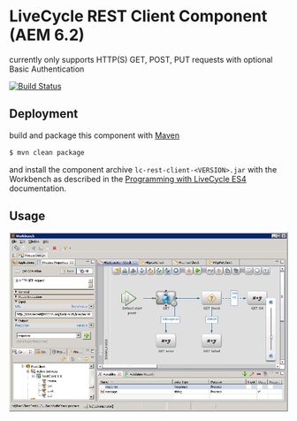 # LiveCycle REST Client Component (AEM 6.2)

currently only supports HTTP(S) GET, POST, PUT requests with optional Basic Authentication

[![Build Status](https://travis-ci.org/dgf/lc-rest-client.svg)](https://travis-ci.org/dgf/lc-rest-client)

## Deployment

build and package this component with [Maven][mvn]

```sh
$ mvn clean package
```

and install the component archive ```lc-rest-client-<VERSION>.jar``` with the Workbench
as described in the [Programming with LiveCycle ES4][lc] documentation.

## Usage

![screenshot](https://github.com/dgf/lc-rest-client/raw/master/WorkbenchRestClient62.png)

[mvn]: http://maven.apache.org
[lc]: http://help.adobe.com/en_US/livecycle/11.0/ProgramLC/index.html
